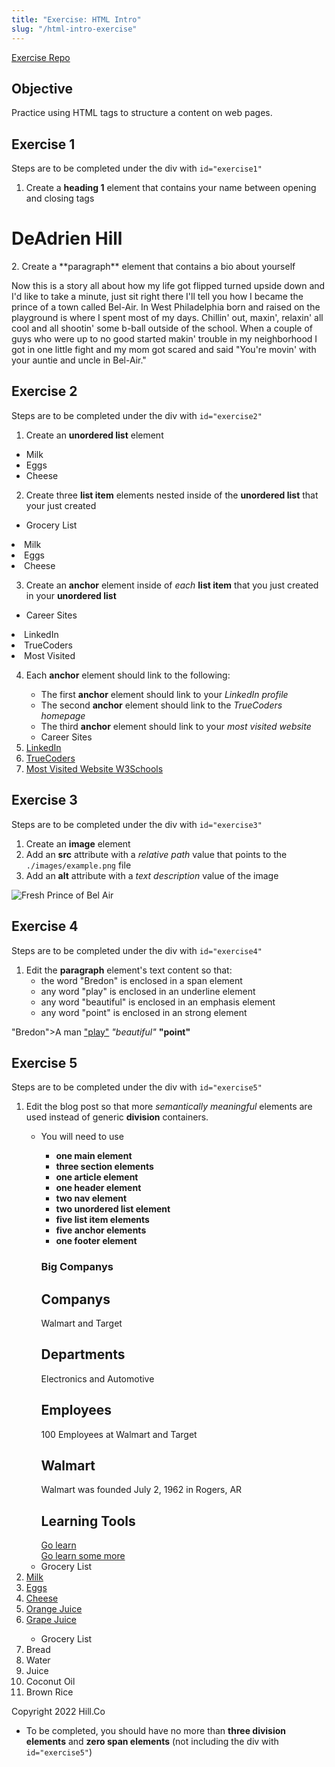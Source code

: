 ```yaml
---
title: "Exercise: HTML Intro"
slug: "/html-intro-exercise"
---
```


[Exercise Repo](https://github.com/Bryantellius/HTML_Exercise)

## Objective

Practice using HTML tags to structure a content on web pages.

## Exercise 1

Steps are to be completed under the div with `id="exercise1"`

1. Create a **heading 1** element that contains your name between opening and closing tags
<h1>DeAdrien Hill</h1>
2. Create a **paragraph** element that contains a bio about yourself

<p>Now this is a story all about how
my life got flipped turned upside down
and I'd like to take a minute, just sit right there
I'll tell you how I became the prince of a town called Bel-Air. 
In West Philadelphia born and raised
on the playground is where I spent most of my days.
Chillin' out, maxin', relaxin' all cool
and all shootin' some b-ball outside of the school.
When a couple of guys who were up to no good
started makin' trouble in my neighborhood
I got in one little fight and my mom got scared
and said "You're movin' with your auntie and uncle in Bel-Air."</p>


## Exercise 2

Steps are to be completed under the div with `id="exercise2"`

1. Create an **unordered list** element
<ul>
   <li>Milk</li>
   <li>Eggs</li>
   <li>Cheese</li>
   </ul>

2. Create three **list item** elements nested inside of the **unordered list** that your just created
<ul>
   <li>Grocery List</li>
   </ul>
   <li>Milk</li>
   <li>Eggs</li>
   <li>Cheese</li>
   </ul>

3. Create an **anchor** element inside of _each_ **list item** that you just created in your **unordered list**
<ul>
   <li>Career Sites</li>
   </ul>
   <li><a>LinkedIn</a></li>
   <li><a>TrueCoders</a></li>
   <li><a>Most Visited</a></li>
   </ul>


4. Each **anchor** element should link to the following:

   - The first **anchor** element should link to your _LinkedIn profile_
   - The second **anchor** element should link to the _TrueCoders homepage_
   - The third **anchor** element should link to your _most visited website_
   
   <ul>
   <li>Career Sites</li>
   </ul>
   <li><a href="https://www.linkedin.com/feed">LinkedIn</a></li>
   <li><a href= "https://truecoders.io">TrueCoders</a></li>
   <li><a href= "https://www.w3schools.com/cs/index.php">Most Visited Website W3Schools</a></li>
   </ul>


## Exercise 3

Steps are to be completed under the div with `id="exercise3"`

1. Create an **image** element
2. Add an **src** attribute with a _relative path_ value that points to the `./images/example.png` file
3. Add an **alt** attribute with a _text description_ value of the image

<img src="https://m.media-amazon.com/images/M/MV5BOGUxOWQ4MzAtMmJjYS00M2U5LWEwZTAtYTc1YmZhNjg2NDRlXkEyXkFqcGdeQXVyMTYzMDM0NTU@._V1_.jpg" alt= "Fresh Prince of Bel Air">


## Exercise 4

Steps are to be completed under the div with `id="exercise4"`

1. Edit the **paragraph** element's text content so that:
   - the word "Bredon" is enclosed in a span element
   - any word "play" is enclosed in an underline element
   - any word "beautiful" is enclosed in an emphasis element
   - any word "point" is enclosed in an strong element
 
 
 <p><span>"Bredon">A man</span>
 <u>"play"</u>
 <em>"beautiful"</em>
 <strong>"point"</strong>
 </p>




## Exercise 5

Steps are to be completed under the div with `id="exercise5"`

1. Edit the blog post so that more _semantically meaningful_ elements are used instead of generic **division** containers.
   - You will need to use
     - **one main element**
     - **three section elements**
     - **one article element**
     - **one header element**
     - **two nav element**
     - **two unordered list element**
     - **five list item elements**
     - **five anchor elements**
     - **one footer element**

     <h3>Big Companys</h3>
     
     <section>
     <h2>Companys</h2>
     <p>Walmart and Target</p>
     <section>
     <h2>Departments</h2>
     <p>Electronics and Automotive</p>
     <section>
     <h2>Employees</h2>
     <p>100 Employees at Walmart and Target</p>
     <article>
     <h2>Walmart</h2>
     <p>Walmart was founded July 2, 1962 in Rogers, AR</p>
     
     <nav>
     <h2>Learning Tools</h2>
     <a href="https://www.w3schools.com/tags/tag_nav.asp">Go learn</a>
     </nav>
     <nav>
     <a href="https://www.w3schools.com/tags/tag_nav.asp">Go learn some more</a>
     </nav>
     
   <ul>
   <li>Grocery List</li>
   </ul>
   <li><a href="https://en.wikipedia.org/wiki/Milk#/media/File:Glass_of_Milk_(33657535532).jpg">Milk</a></li>
   <li><a href="https://imgprd19.hobbylobby.com/c/cf/fd/ccffd3b5db6ae1e00e7d52e5ce4ac472e999cc4e/350Wx350H-636225-0220-px.jpg">Eggs</a></li>
   <li><a href="https://www.grocery.com/store/image/cache/catalog/igourmet/igourmet-B00B5PVV9I-600x600.jpg">Cheese</a></li>
   <li><a href="https://www.gopuff.com/cdn-cgi/image/format=auto%2cfit=scale-down%2cquality=70%2cwidth=250%2cheight=250/https://catalog-images.azureedge.net/image/upload/s--iINdom8k--/c_limit%2ccs_srgb%2ch_800%2cw_800/m0stjlsecav6vzj40ar9.png">Orange Juice</a></li>
   <li><a href="https://yellowchilis.com/wp-content/uploads/2022/05/grape-juice-recipe.jpg">Grape Juice</a></li>
   </ul>

   <ul>
   <li>Grocery List</li>
   </ul>
   <li>Bread</li>
   <li>Water</li>
   <li>Juice</li>
   <li>Coconut Oil</li>
   <li>Brown Rice</li>
   </ul>
<footer>
<p>Copyright 2022 Hill.Co</p>
</footer>



   - To be completed, you should have no more than **three division elements** and **zero span elements** (not including the div with `id="exercise5"`)
